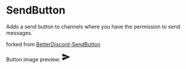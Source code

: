# SendButton

Adds a send button to channels where you have the permission to send messages.

forked from [BetterDiscord-SendButton](https://github.com/eckserah/BetterDiscordAddons-1/tree/master/Plugins/SendButton)

Button image preview: <img src="data:image/png;base64,iVBORw0KGgoAAAANSUhEUgAAABgAAAAYCAYAAADgdz34AAAAAXNSR0IArs4c6QAAAMxJREFUSEu9le0NgzAMRI9J2k3oaGUTOkkZpZu0WIorK1jElw8i8QfIvfglhgmDxzQ4H5cC3gBeADYAn16V2Qq+KVTC1wRrBnkAu3ipZklVVRVVAmiogKr0RQEKovWxAFpfCyCkL++DR5o17yfpnl2lTXb1MY1mgbf9ZOli9L6rjwVoqAAk2EIsQPto8xTJRA2wqy4pkufPvEF7brKs+jBaAH8NZ6XVAA4aegD0U+FqaAGENNQAKA1RgP5waA1RQOSc0+8wnUyHy4ThgB9/4DoZ8emw+AAAAABJRU5ErkJggg==">

